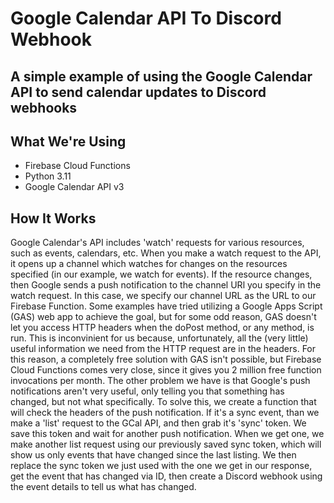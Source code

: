 # Google Calendar API To Discord Webhook
## A simple example of using the Google Calendar API to send calendar updates to Discord webhooks

## What We're Using
- Firebase Cloud Functions
- Python 3.11
- Google Calendar API v3

## How It Works
Google Calendar's API includes 'watch' requests for various resources, such as events, calendars, etc. When you make a watch request to the API, it opens up a channel which watches for changes on the resources specified (in our example, we watch for events). If the resource changes, then Google sends a push notification to the channel URl you specify in the watch request. In this case, we specify our channel URL as the URL to our Firebase Function. Some examples have tried utilizing a Google Apps Script (GAS) web app to achieve the goal, but for some odd reason, GAS doesn't let you access HTTP headers when the doPost method, or any method, is run. This is inconvinient for us because, unfortunately, all the (very little) useful information we need from the HTTP request are in the headers. For this reason, a completely free solution with GAS isn't possible, but Firebase Cloud Functions comes very close, since it gives you 2 million free function invocations per month. The other problem we have is that Google's push notifications aren't very useful, only telling you that something has changed, but not what specifically. To solve this, we create a function that will check the headers of the push notification. If it's a sync event, than we make a 'list' request to the GCal API, and then grab it's 'sync' token. We save this token and wait for another push notification. When we get one, we make another list request using our previously saved sync token, which will show us only events that have changed since the last listing. We then replace the sync token we just used with the one we get in our response, get the event that has changed via ID, then create a Discord webhook using the event details to tell us what has changed.
